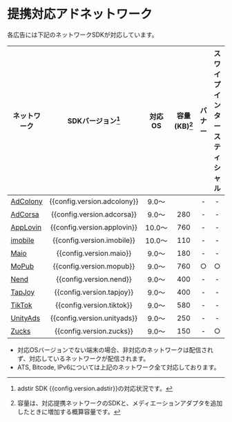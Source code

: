 # 提携対応アドネットワーク

各広告には下記のネットワークSDKが対応しています。

ネットワーク|SDKバージョン[^1]|対応OS|容量(KB)[^2]| バナー | スワイプインタースティシャル | ネイティブ | 動画リワード | 全画面インタースティシャル
---|:-:|:-:|:-:|:-:|:-:|:-:|:-:|:-:
[AdColony](adcolony.md)|{{config.version.adcolony}}|9.0〜| | - | - | - | ○ | -
[AdCorsa](adcorsa.md)  |{{config.version.adcorsa}} |9.0〜|280 | - | - | - | ○ | ○
[AppLovin](applovin.md)|{{config.version.applovin}}|10.0〜|760| - | - | - | ○ | ○
[imobile](imobile.md)  |{{config.version.imobile}} |10.0〜| 110| - | - | - | - | ○
[Maio](maio.md)        |{{config.version.maio}}    |9.0〜|180 | - | - | - | ○ | ○
[MoPub](mopub.md)      |{{config.version.mopub}}   |9.0〜|760| ○ | ○ | ○ | ○ | ○
[Nend](nend.md)        |{{config.version.nend}}    |9.0〜|400 | - | - | - | ○ | ○
[TapJoy](tapjoy.md)    |{{config.version.tapjoy}}  |9.0〜|400 | - | - | - | ○ | ○
[TikTok](tiktok.md)    |{{config.version.tiktok}}  |9.0〜|580| - | - | - | ○ | ○
[UnityAds](unityads.md)|{{config.version.unityads}}|9.0〜|250 | - | - | - | ○ | -
[Zucks](zucks.md)      |{{config.version.zucks}}   |9.0〜|  150| - | ○ | - | - | -



* 対応OSバージョンでない端末の場合、非対応のネットワークは配信されず、対応しているネットワークが配信されます。
* ATS, Bitcode, IPv6については上記のネットワーク全て対応しております。

[^1]: adstir SDK {{config.version.adstir}}の対応状況です。
[^2]: 容量は、対応提携ネットワークのSDKと、メディエーションアダプタを追加したときに増加する概算容量です。
